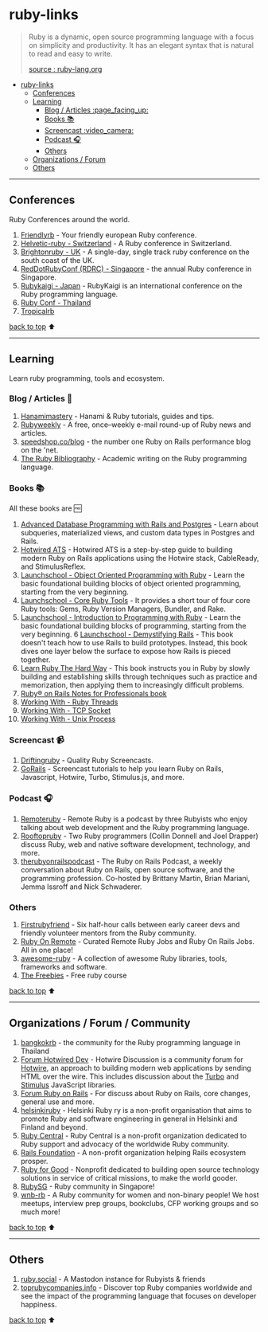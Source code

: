 # ruby-links

> Ruby is a dynamic, open source programming language with a focus on simplicity and productivity. It has an elegant syntax that is natural to read and easy to write.
>
> [source : ruby-lang.org]([Ruby](https://www.ruby-lang.org/en/))

- [ruby-links](#ruby-links)
  - [Conferences](#conferences)
  - [Learning](#learning)
    - [Blog / Articles :page\_facing\_up:](#blog--articles-page_facing_up)
    - [Books :books:](#books-books)
    - [Screencast :video\_camera:](#screencast-video_camera)
    - [Podcast :headphones:](#podcast-headphones)
    - [Others](#others)
  - [Organizations / Forum](#organizations--forum)
  - [Others](#others-1)

---

## Conferences
Ruby Conferences around the world.
1. [Friendlyrb](https://friendlyrb.com/) - Your friendly european Ruby conference.
2. [Helvetic-ruby - Switzerland](https://helvetic-ruby.ch/) - A Ruby conference in Switzerland.
3. [Brightonruby - UK](https://brightonruby.com/) - A single-day, single track ruby conference on the south coast of the UK.
4. [RedDotRubyConf (RDRC) - Singapore](https://reddotrubyconf.com/) - the annual Ruby conference in Singapore.
5. [Rubykaigi - Japan](https://rubykaigi.org) - RubyKaigi is an international conference on the Ruby programming language.
6. [Ruby Conf - Thailand](https://rubyconfth.com/)
7. [Tropicalrb](https://www.tropicalrb.com/en/)

[back to top](#ruby-links) :arrow_up:

---

## Learning
Learn ruby programming, tools and ecosystem.

### Blog / Articles :page_facing_up:
1. [Hanamimastery](https://hanamimastery.com) - Hanami & Ruby tutorials, guides and tips.
2. [Rubyweekly](https://rubyweekly.com/) - A free, once–weekly e-mail round-up of Ruby news and articles.
3. [speedshop.co/blog](https://www.speedshop.co/blog/) - the number one Ruby on Rails performance blog on the 'net.
4. [The Ruby Bibliography](https://rubybib.org/) - Academic writing on the Ruby programming language.

### Books :books:
All these books are :free:
1. [Advanced Database Programming with Rails and Postgres](https://pganalyze.com/ebooks/advanced-database-programming-rails-postgres) - Learn about subqueries, materialized views, and custom data types in Postgres and Rails.
2. [Hotwired ATS](https://book.hotwiringrails.com/chapters) - Hotwired ATS is a step-by-step guide to building modern Ruby on Rails applications using the Hotwire stack, CableReady, and StimulusReflex.
3. [Launchschool - Object Oriented Programming with Ruby](https://launchschool.com/books/oo_ruby) - Learn the basic foundational building blocks of object oriented programming, starting from the very beginning.
4. [Launchschool - Core Ruby Tools](https://launchschool.com/books/core_ruby_tools) - It provides a short tour of four core Ruby tools: Gems, Ruby Version Managers, Bundler, and Rake.
5. [Launchschool - Introduction to Programming with Ruby](https://launchschool.com/books/ruby) - Learn the basic foundational building blocks of programming, starting from the very beginning.
6 [Launchschool - Demystifying Rails](https://launchschool.com/books/demystifying_rails) - This book doesn't teach how to use Rails to build prototypes. Instead, this book dives one layer below the surface to expose how Rails is pieced together.
7. [Learn Ruby The Hard Way](https://learnrubythehardway.org/book/) - This book instructs you in Ruby by slowly building and establishing skills through techniques such as practice and memorization, then applying them to increasingly difficult problems.
8. [Ruby® on Rails Notes for Professionals book](https://books.goalkicker.com/RubyOnRailsBook/)
9. [Working With - Ruby Threads](https://workingwithruby.com/wwrt/intro/)
10. [Working With - TCP Socket](https://workingwithruby.com/wwtcps/intro/)
11. [Working With - Unix Process](https://workingwithruby.com/wwup/intro/)

### Screencast :video_camera:
1. [Driftingruby](https://www.driftingruby.com/) - Quality Ruby Screencasts.
2. [GoRails](https://gorails.com/) - Screencast tutorials to help you learn Ruby on Rails, Javascript, Hotwire, Turbo, Stimulus.js, and more.

### Podcast :headphones:
1. [Remoteruby](https://remoteruby.com/) - Remote Ruby is a podcast by three Rubyists who enjoy talking about web development and the Ruby programming language.
2. [Rooftopruby](https://www.rooftopruby.com/) - Two Ruby programmers (Collin Donnell and Joel Drapper) discuss Ruby, web and native software development, technology, and more.
3. [therubyonrailspodcast](https://www.therubyonrailspodcast.com/) - The Ruby on Rails Podcast, a weekly conversation about Ruby on Rails, open source software, and the programming profession. Co-hosted by Brittany Martin, Brian Mariani, Jemma Issroff and Nick Schwaderer.

### Others
1. [Firstrubyfriend](https://firstrubyfriend.org/) - Six half-hour calls between early career devs and friendly volunteer mentors from the Ruby community.
2. [Ruby On Remote](https://rubyonremote.com/) - Curated Remote Ruby Jobs and Ruby On Rails Jobs. All in one place!
3. [awesome-ruby](https://github.com/markets/awesome-ruby) - A collection of awesome Ruby libraries, tools, frameworks and software.
4. [The Freebies](https://graceful.dev/courses/the-freebies/) - Free ruby course

[back to top](#ruby-links) :arrow_up:

---

## Organizations / Forum / Community
1. [bangkokrb](https://bangkokrb.org/) - the community for the Ruby programming language in Thailand
2. [Forum Hotwired Dev](https://discuss.hotwired.dev/) - Hotwire Discussion is a community forum for [Hotwire](https://hotwired.dev/), an approach to building modern web applications by sending HTML over the wire. This includes discussion about the [Turbo](https://turbo.hotwired.dev/) and [Stimulus](https://stimulus.hotwired.dev/) JavaScript libraries.
3. [Forum Ruby on Rails](https://discuss.rubyonrails.org/) - For discuss about Ruby on Rails, core changes, general use and more.
4. [helsinkiruby](https://helsinkiruby.fi/) - Helsinki Ruby ry is a non-profit organisation that aims to promote Ruby and software engineering in general in Helsinki and Finland and beyond.
5. [Ruby Central](https://rubycentral.org/) - Ruby Central is a non-profit organization dedicated to Ruby support and advocacy of the worldwide Ruby community.
6. [Rails Foundation](https://rubyonrails.org/foundation) - A non-profit organization helping Rails ecosystem prosper.
7. [Ruby for Good](https://rubyforgood.org/) - Nonprofit dedicated to building open source technology solutions in service of critical missions, to make the world gooder.
8. [RubySG](https://ruby.sg/) - Ruby community in Singapore!
9. [wnb-rb](https://www.wnb-rb.dev/) - A Ruby community for women and non-binary people! We host meetups, interview prep groups, bookclubs, CFP working groups and so much more!

[back to top](#ruby-links) :arrow_up:

---

## Others
1. [ruby.social](https://ruby.social) - A Mastodon instance for Rubyists & friends
2. [toprubycompanies.info](https://toprubycompanies.info/) - Discover top Ruby companies worldwide and see the impact of the programming language that focuses on developer happiness.

[back to top](#ruby-links) :arrow_up:
